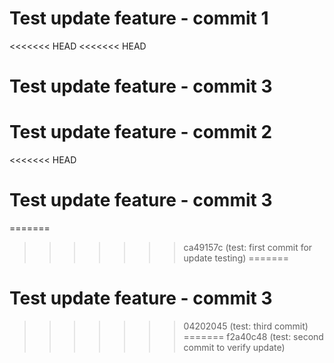 # Test update feature - commit 1
<<<<<<< HEAD
<<<<<<< HEAD
# Test update feature - commit 3
# Test update feature - commit 2
<<<<<<< HEAD
# Test update feature - commit 3
=======
>>>>>>> ca49157c (test: first commit for update testing)
=======
# Test update feature - commit 3
>>>>>>> 04202045 (test: third commit)
=======
>>>>>>> f2a40c48 (test: second commit to verify update)

